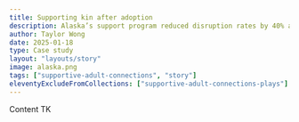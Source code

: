 ```yaml
---
title: Supporting kin after adoption
description: Alaska’s support program reduced disruption rates by 40% among kinship adoptions.
author: Taylor Wong
date: 2025-01-18
type: Case study
layout: "layouts/story"
image: alaska.png
tags: ["supportive-adult-connections", "story"]
eleventyExcludeFromCollections: ["supportive-adult-connections-plays"]
---
```


Content TK